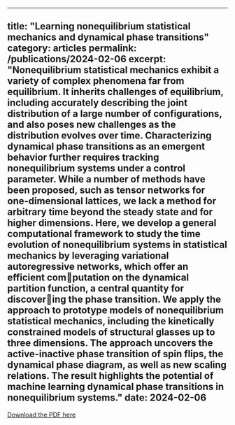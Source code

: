  ---
title: "Learning nonequilibrium statistical mechanics and dynamical phase transitions"
category: articles
permalink: /publications/2024-02-06
excerpt: "Nonequilibrium statistical mechanics exhibit a variety of complex phenomena far from equilibrium. It inherits challenges of equilibrium, including accurately describing the joint distribution of a large number of configurations, and also poses new challenges as the distribution evolves over time. Characterizing
dynamical phase transitions as an emergent behavior further requires tracking nonequilibrium systems under a control parameter. While a number of methods have been proposed, such as tensor networks for one-dimensional lattices, we lack a method for arbitrary time beyond the steady state and for higher dimensions. Here, we develop a general computational framework to study the time evolution of nonequilibrium systems in statistical mechanics by leveraging variational autoregressive networks, which offer an efficient computation on the dynamical partition function, a central quantity for discovering the phase transition. We apply the approach to prototype models of nonequilibrium statistical mechanics, including the kinetically constrained models of structural glasses up to three dimensions. The approach uncovers the active-inactive phase transition of spin flips, the dynamical phase diagram, as well as new scaling relations. The result highlights the potential of machine learning dynamical phase transitions in nonequilibrium systems."
date: 2024-02-06
---

[Download the PDF here](https://github.com/jamestang23/jamestang23.github.io/blob/master/1.pdf)

